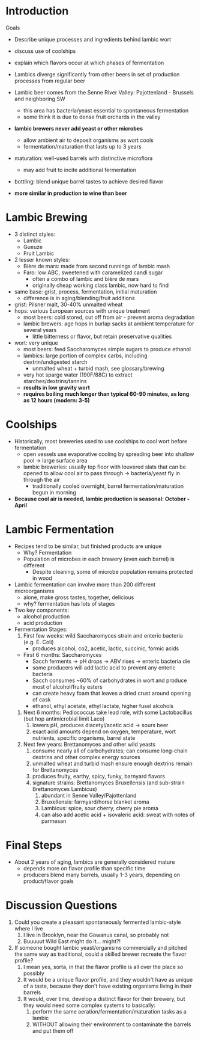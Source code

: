 # Introduction

Goals
* Describe unique processes and ingredients behind lambic wort
* discuss use of coolships
* explain which flavors occur at which phases of fermentation

* Lambics diverge significantly from other beers in set of production processes from regular beer
* Lambic beer comes from the Senne River Valley: Pajottenland - Brussels and neighboring SW
	* this area has bacteria/yeast essential to spontaneous fermentation
	* some think it is due to dense fruit orchards in the valley
* **lambic brewers never add yeast or other microbes**
	* allow ambient air to deposit organisms as wort cools
	* fermentation/maturation that lasts up to 3 years
* maturation: well-used barrels with distinctive microflora
	* may add fruit to incite additional fermentation
* bottling: blend unique barrel tastes to achieve desired flavor
* **more similar in production to wine than beer**

# Lambic Brewing
* 3 distinct styles:
	* Lambic
	* Gueuze
	* Fruit Lambic
* 2 lesser known styles:
	* Bière de mars: made from second runnings of lambic mash
	* Faro: low ABC, sweetened with caramelized candi sugar
		* often a combo of lambic and bière de mars
		* originally cheap working class lambic, now hard to find
* same base: grist, process, fermentation, initial maturation
	* difference is in aging/blending/fruit additions
* grist: Pilsner malt, 30-40% unmalted wheat
* hops: various European sources with unique treatment
	* most beers: cold stored, cut off from air - prevent aroma degradation
	* lambic brewers: age hops in burlap sacks at ambient temperature for several years
		* little bitterness or flavor, but retain preservative qualities
* wort: very unique
	* most beers:  feed Saccharomyces simple sugars to produce ethanol
	* lambics: large portion of complex carbs, including dextrin/undigested starch
		* unmalted wheat + turbid mash, see glossary/brewing
	* very hot sparge water (190F/88C) to extract starches/dextrins/tannins
	* **results in low gravity wort**
	* **requires boiling much longer than typical 60-90 minutes, as long as 12 hours (modern: 3-5)**

# Coolships
* Historically, most breweries used to use coolships to cool wort before fermentation
	* open vessels use evaporative cooling by spreading beer into shallow pool -> large surface area
	* lambic breweries: usually top floor with louvered slats that can be opened to allow cool air to pass through -> bacteria/yeast fly in through the air
		* traditionally cooled overnight, barrel fermentation/maturation begun in morning
* **Because cool air is needed, lambic production is seasonal: October - April**

# Lambic Fermentation
* Recipes tend to be similar, but finished products are unique
	* Why? Fermentation
	* Population of microbes in each brewery (even each barrel) is different
		* Despite cleaning, some of microbe population remains protected in wood
* Lambic fermentation can involve more than 200 different microorganisms
	* alone, make gross tastes; together, delicious
	* why? fermentation has lots of stages
* Two key components:
	* alcohol production
	* acid production
* Fermentation Stages:
	1. First few weeks: wild Saccharomyces strain and enteric bacteria (e.g. E. Coli)
		* produces alcohol, co2, acetic, lactic, succinic, formic acids
	* First 6 months: Saccharomyces
		* Sacch ferments -> pH drops -> ABV rises -> enteric bacteria die
		* some producers will add lactic acid to prevent any enteric bacteria
		* Sacch consumes ~60% of carbohydrates in wort and produce most of alcohol/fruity esters
		* can create heavy foam that leaves a dried crust around opening of cask
		* ethanol, ethyl acetate, ethyl lactate, higher fusel alcohols
	1. Next 6 months: Pediococcus take lead role, with some Lactobacillus (but hop antimicrobial limit Laco)
		1. lowers pH, produces diacetyl/acetic acid -> sours beer
		2. exact acid amounts depend on oxygen, temperature, wort nutrients, specific organisms, barrel state
	2. Next few years: Brettanomyces and other wild yeasts
		1. consume nearly all of carbohydrates; can consume long-chain dextrins and other complex energy sources
		2. unmalted wheat and turbid mash ensure enough dextrins remain for Brettanomyces
		3. produces fruity, earthy, spicy, funky, barnyard flavors
		4. signature strains: Brettanomyces Bruxellensis (and sub-strain Brettanomyces Lambicus)
			1. abundant in Senne Valley/Pajottenland
			2. Bruxellensis: farmyard/horse blanket aroma
			3. Lambicus: spice, sour cherry, cherry pie aroma
			4. can also add acetic acid + isovaleric acid: sweat with notes of parmesan

# Final Steps
* About 2 years of aging, lambics are generally considered mature
	* depends more on flavor profile than specific time
	* producers blend many barrels, usually 1-3 years, depending on product/flavor goals

# Discussion Questions
1. Could you create a pleasant spontaneously fermented lambic-style where I live
	1. I live in Brooklyn, near the Gowanus canal, so probably not
	2. Buuuuut Wild East might do it... might?!
2. If someone bought lambic yeast/organisms commercially and pitched the same way as traditional, could a skilled brewer recreate the flavor profile?
	1. I mean yes, sorta, in that the flavor profile is all over the place so possibly
	2. It would be a unique flavor profile, and they wouldn't have as unique of a taste, because they don't have existing organisms living in their barrels
	3. It would, over time, develop a distinct flavor for their brewery, but they would need some complex systems to basically:
		1. perform the same aeration/fermentation/maturation tasks as a lambic
		2. WITHOUT allowing their environment to contaminate the barrels and put them off